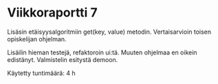 # Viikkoraportti 7

Lisäsin etäisyysalgoritmiin get(key, value) metodin. Vertaisarvioin toisen opiskelijan ohjelman.

Lisäilin hieman testejä, refaktoroin ui:tä. Muuten ohjelmaa en oikein edistänyt. Valmistelin esitystä demoon.

Käytetty tuntimäärä: 4 h
